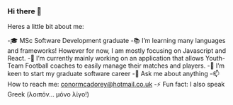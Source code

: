 ### Hi there 👋

Heres a little bit about me:

-🎓 MSc Software Development graduate 
-📚 I’m learning many languages and frameworks! However for now, I am mostly focusing on Javascript and React. 
-📱 I’m currently mainly working on an application that allows Youth-Team Football coaches to easily manage their matches and players. 
-🤝 I’m keen to start my graduate software career
-💬 Ask me about anything
-📫 How to reach me: conormcadorey@hotmail.co.uk
-⚡ Fun fact: I also speak Greek (λοιπόν... μόνο λίγο!)

